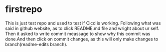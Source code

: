 # firstrepo
This is just test repo and used to test if Cicd is working. 
Following what was said in github website, as to click README.md file and wright about ur self.
Then it asked to write commit meassage to show why this commit was done.And then click on commit changes, as this will only make changes to branch(readme-edits branch).
